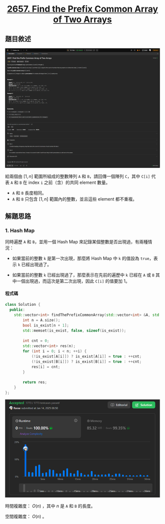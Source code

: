 # <center> [2657. Find the Prefix Common Array of Two Arrays](https://leetcode.com/problems/find-the-prefix-common-array-of-two-arrays/description/) </center>

## 題目敘述

[![](https://raw.githubusercontent.com/reese60525/ForPicGo/main/ForPicGo/Pictures/202501140853971.png)](https://raw.githubusercontent.com/reese60525/ForPicGo/main/ForPicGo/Pictures/202501140853971.png)

給兩個由 $[1, n]$ 範圍所組成的整數陣列 `A` 和 `B`，請回傳一個陣列 `C`，其中 `C[i]` 代表 `A` 和 `B` 在 index `i` 之前（含）的共同 element 數量。

- `A` 和 `B` 長度相同。
- `A` 和 `B` 只包含 $[1, n]$ 範圍內的整數，並且這些 element 都不重複。

## 解題思路

### 1. Hash Map

同時遍歷 `A` 和 `B`，並用一個 Hash Map 來記錄某個整數是否出現過，有兩種情況：

- 如果當前的整數 `k` 是第一次出現，那麼將 Hash Map 中 `k` 的值設為 `true`，表示 `k` 已經出現過了。

- 如果當前的整數 `k` 已經出現過了，那麼表示在先前的遍歷中 `k` 已經在 `A` 或 `B` 其中一個出現過，而這次是第二次出現，因此 `C[i]` 的值要加 1。

#### 程式碼

```cpp {.line-numbers}
class Solution {
  public:
    std::vector<int> findThePrefixCommonArray(std::vector<int> &A, std::vector<int> &B) {
        int n = A.size();
        bool is_exist[n + 1];
        std::memset(is_exist, false, sizeof(is_exist));

        int cnt = 0;
        std::vector<int> res(n);
        for (int i = 0; i < n; ++i) {
            (!is_exist[A[i]]) ? is_exist[A[i]] = true : ++cnt;
            (!is_exist[B[i]]) ? is_exist[B[i]] = true : ++cnt;
            res[i] = cnt;
        }

        return res;
    }
};
```

[![](https://raw.githubusercontent.com/reese60525/ForPicGo/main/ForPicGo/Pictures/202501140901745.png)](https://raw.githubusercontent.com/reese60525/ForPicGo/main/ForPicGo/Pictures/202501140901745.png)

時間複雜度： $O(n)$ ，其中 $n$ 是 `A` 和 `B` 的長度。

空間複雜度： $O(n)$ 。
